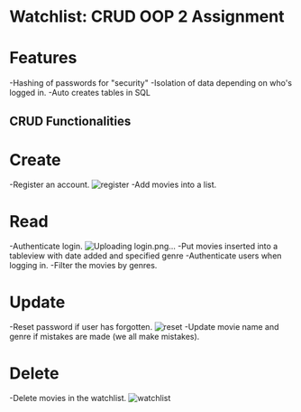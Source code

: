 # Watchlist: CRUD OOP 2 Assignment


# Features
-Hashing of passwords for "security"
-Isolation of data depending on who's logged in.
-Auto creates tables in SQL
## CRUD Functionalities

# Create
-Register an account.
![register](https://github.com/ZenXen7/WatchlistCRUD/assets/119471599/c19af663-7db5-46b6-bf00-7f317a7d47f2)
-Add movies into a list.
# Read
-Authenticate login.
![Uploading login.png…]()
-Put movies inserted into a tableview with date added and specified genre
-Authenticate users when logging in.
-Filter the movies by genres.
# Update
-Reset password if user has forgotten.
![reset](https://github.com/ZenXen7/WatchlistCRUD/assets/119471599/bfacfd20-444e-48f9-b1ce-9f74d5d406f4)
-Update movie name and genre if mistakes are made (we all make mistakes). 
# Delete
-Delete movies in the watchlist.
![watchlist](https://github.com/ZenXen7/WatchlistCRUD/assets/119471599/976a4950-54a8-4f4a-8b12-45c698bd79a5)

